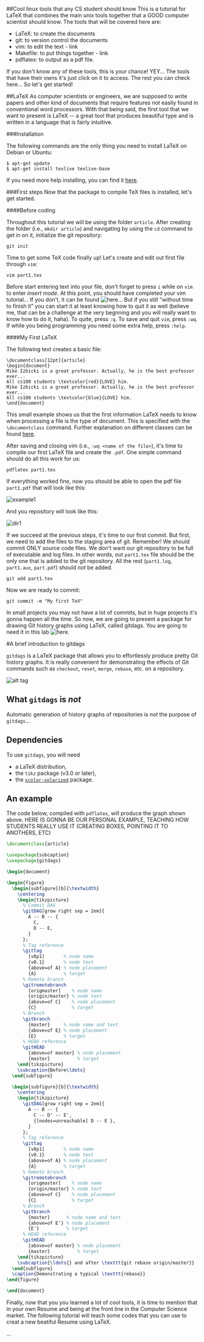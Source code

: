 ##Cool linux tools that any CS student should know
This is a tutorial for LaTeX that combines the main unix tools together that a GOOD computer scientist should know. 
The tools that will be covered here are:

* LaTeX: to create the documents
* git: to version control the documents
* vim: to edit the text - link
* Makefile: to put things together - link
* pdflatex: to output as a pdf file.

If you don't know any of these tools, this is your chance! YEY... The tools that have their owns it's just click on it to access. The rest you can check here... So let's get started!

##LaTeX
As computer scientists or engineers, we are supposed to write papers and other kind of documents that require features not easily found in conventional word processors. With that being said, the first tool that we want to present is LaTeX -- a great tool that produces beautiful type and is written in a language that is fairly intuitive. 

###Installation 

The following commands are the only thing you need to install LaTeX on Debian or Ubuntu:

```
$ apt-get update
$ apt-get install texlive texlive-base
```

If you need more help installing, you can find it [here](http://www.tug.org/texlive/).


###First steps
Now that the package to compile TeX files is installed, let's get started. 

####Before coding

Throughout this tutorial we will be using the folder `article`. After creating the folder (i.e., `mkdir article`) and navigating by using the `cd` command to get in on it, initialize the git repository: 

`git init`

Time to get some TeX code finally up! Let's create and edit out first file through `vim`: 

`vim part1.tex`

Before start entering text into your file, don't forget to press `i` while on `vim` to enter _insert mode_. At this point, you should have completed your vim tutorial... If you don't, it can be found ![here]()... But if you still "without time to finish it" you can start it at least knowing how to quit it as well (believe me, that can be a challenge at the very begnning and you will really want to know how to do it, haha). To quite, press `:q`. To save and quit `vim`, press `:wq`. If while you being programming you need some extra help, press `:help`.

####My First LaTeX

The following text creates a basic file: 

```
\documentclass[12pt]{article}
\begin{document}
Mike Izbicki is a great professor. Actually, he is the best professor ever... 
All cs100 students \textcolor{red}{LOVE} him. 
Mike Izbicki is a great professor. Actually, he is the best professor ever... 
All cs100 students \textcolor{blue}{LOVE} him. 
\end{document}
```

This small example shows us that the first information LaTeX needs to know when processing a file is
the type of document. This is specified with the `\documentclass` command. Further explanation on different classes 
can be found [here](http://en.wikibooks.org/wiki/LaTeX/Document_Structure#Document_classes).

After saving and closing vim (i.e., `:wq <name of the file>`), it's time to compile our first LaTeX file and create the `.pdf`. 
One simple command should do all this work for us:

`pdflatex part1.tex`

If everything worked fine, now you should be able to open the pdf file `part1.pdf` that will look like this:

![example1](https://cloud.githubusercontent.com/assets/9004719/7717927/543e6fba-fe5e-11e4-8896-becfe2d40650.png)

And you repository will look like this: 

![dir1](https://cloud.githubusercontent.com/assets/9004719/7717933/586da8a8-fe5e-11e4-9a84-c396d3a61739.png)

If we succeed at the previous steps, it's time to our first commit. But first, we need to add the files to the staging area of git. 
Remember! We should commit ONLY source code files. We don't want our git repository to be full of executable and log files. In other words, out `part1.tex` file should be the only one that is added to the git repository. All the rest (`part1.log`, `part1.aux`, `part.pdf`) should *not* be added. 

`git add part1.tex`

Now we are ready to commit:

`git commit -m "My first TeX"`

In small projects you may not have a lot of commits, but in huge projects it's gonna happen all the time. So now, we are going to present a package for drawing Git history graphs using LaTeX, called gitdags. You are going to need it in this lab ![here]().

#A brief introduction to gitdags

`gitdags` is a LaTeX package that allows you to effortlessly produce pretty Git history graphs. It is really convenient for demonstrating the effects of Git commands such as `checkout`, `reset`, `merge`, `rebase`, etc. on a repository.

![alt tag](http://i.stack.imgur.com/Tg7Kn.png)

## What `gitdags` is *not*

Automatic generation of history graphs of repositories is *not* the purpose of `gitdags`... 

## Dependencies

To use `gitdags`, you will need

* a LaTeX distribution,
* the `tikz` package (v3.0 or later),
* the [`xcolor-solarized`](https://github.com/Jubobs/xcolor-solarized) package.


## An example

The code below, compiled with `pdflatex`, will produce the graph shown above. HERE IS GONNA BE OUR PERSONAL EXAMPLE, TEACHING HOW STUDENTS REALLY USE IT (CREATING BOXES, POINTING IT TO ANOTHERS, ETC)

```latex
\documentclass{article}

\usepackage{subcaption}
\usepackage{gitdags}

\begin{document}

\begin{figure}
  \begin{subfigure}[b]{\textwidth}
    \centering
    \begin{tikzpicture}
      % Commit DAG
      \gitDAG[grow right sep = 2em]{
        A -- B -- { 
          C,
          D -- E,
        }
      };
      % Tag reference
      \gittag
        [v0p1]       % node name
        {v0.1}       % node text
        {above=of A} % node placement
        {A}          % target
      % Remote branch
      \gitremotebranch
        [origmaster]    % node name
        {origin/master} % node text
        {above=of C}    % node placement
        {C}             % target
      % Branch
      \gitbranch
        {master}     % node name and text 
        {above=of E} % node placement
        {E}          % target
      % HEAD reference
      \gitHEAD
        {above=of master} % node placement
        {master}          % target
    \end{tikzpicture}
    \subcaption{Before\ldots}
  \end{subfigure}

  \begin{subfigure}[b]{\textwidth}
    \centering
    \begin{tikzpicture}
      \gitDAG[grow right sep = 2em]{
        A -- B -- { 
          C -- D' -- E',
          {[nodes=unreachable] D -- E },
        }
      };
      % Tag reference
      \gittag
        [v0p1]       % node name
        {v0.1}       % node text
        {above=of A} % node placement
        {A}          % target
      % Remote branch
      \gitremotebranch
        [origmaster]    % node name
        {origin/master} % node text
        {above=of C}    % node placement
        {C}             % target
      % Branch
      \gitbranch
        {master}      % node name and text 
        {above=of E'} % node placement
        {E'}          % target
      % HEAD reference
      \gitHEAD
        {above=of master} % node placement
        {master}          % target
    \end{tikzpicture}
    \subcaption{\ldots{} and after \texttt{git rebase origin/master}}
  \end{subfigure}
  \caption{Demonstrating a typical \texttt{rebase}}
\end{figure}

\end{document}
```

Finally, now that you you learned a lot of cool tools, it is time to mention that in your own Resume and being at the front line in the Computer Science market.
The following tutorial will teach some codes that you can use to creat a new beatiful Resume using LaTeX.

...

